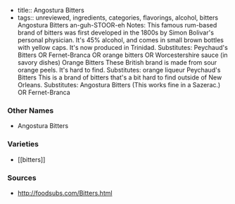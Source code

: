 - title:: Angostura Bitters
- tags:: unreviewed, ingredients, categories, flavorings, alcohol, bitters
Angostura Bitters an-guh-STOOR-eh Notes: This famous rum-based brand of bitters was first developed in the 1800s by Simon Bolivar's personal physician. It's 45% alcohol, and comes in small brown bottles with yellow caps. It's now produced in Trinidad. Substitutes: Peychaud's Bitters OR Fernet-Branca OR orange bitters OR Worcestershire sauce (in savory dishes) Orange Bitters These British brand is made from sour orange peels. It's hard to find. Substitutes: orange liqueur Peychaud's Bitters This is a brand of bitters that's a bit hard to find outside of New Orleans. Substitutes: Angostura Bitters (This works fine in a Sazerac.) OR Fernet-Branca

### Other Names

* Angostura Bitters

### Varieties

* [[bitters]]

### Sources
* http://foodsubs.com/Bitters.html
